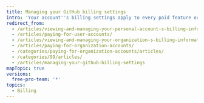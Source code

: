 ```yaml
---
title: Managing your GitHub billing settings
intro: 'Your account''s billing settings apply to every paid feature or product you add to the account. You can manage settings like your payment method, billing cycle, and billing email. You can also view billing information such as your subscription, billing date, payment history, and past receipts.'
redirect_from:
  - /articles/viewing-and-managing-your-personal-account-s-billing-information/
  - /articles/paying-for-user-accounts/
  - /articles/viewing-and-managing-your-organization-s-billing-information/
  - /articles/paying-for-organization-accounts/
  - /categories/paying-for-organization-accounts/articles/
  - /categories/99/articles/
  - /articles/managing-your-github-billing-settings
mapTopic: true
versions:
  free-pro-team: '*'
topics:
  - Billing
---
```



